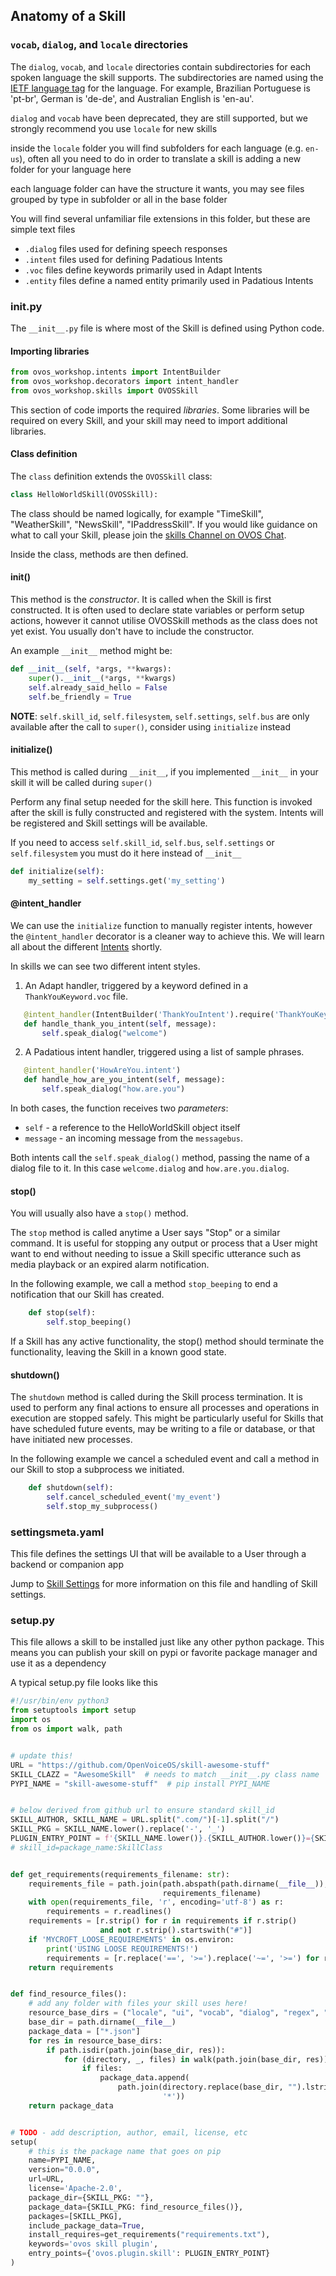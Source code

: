 ## Anatomy of a Skill

### `vocab`, `dialog`, and `locale` directories

The `dialog`, `vocab`, and `locale` directories contain subdirectories for each spoken language the skill supports.
The subdirectories are named using the [IETF language tag](https://en.wikipedia.org/wiki/IETF\_language\_tag) for the
language.
For example, Brazilian Portuguese is 'pt-br', German is 'de-de', and Australian English is 'en-au'.

`dialog` and `vocab` have been deprecated, they are still supported, but we strongly recommend you use `locale` for new
skills

inside the `locale` folder you will find subfolders for each language (e.g. `en-us`), often all you need to do in order
to translate a skill is adding a new folder for your language here

each language folder can have the structure it wants, you may see files grouped by type in subfolder or all in the base
folder

You will find several unfamiliar file extensions in this folder, but these are simple text files

* `.dialog` files used for defining speech responses
* `.intent` files used for defining Padatious Intents
* `.voc` files define keywords primarily used in Adapt Intents
* `.entity` files define a named entity primarily used in Padatious Intents

### __init__.py

The `__init__.py` file is where most of the Skill is defined using Python code. 

#### Importing libraries

```python
from ovos_workshop.intents import IntentBuilder
from ovos_workshop.decorators import intent_handler
from ovos_workshop.skills import OVOSSkill
```

This section of code imports the required _libraries_. Some libraries will be required on every Skill, and your skill
may need to import additional libraries.

#### Class definition

The `class` definition extends the `OVOSSkill` class:

```python
class HelloWorldSkill(OVOSSkill):
```

The class should be named logically, for example "TimeSkill", "WeatherSkill", "NewsSkill", "IPaddressSkill". If you
would like guidance on what to call your Skill, please join
the [skills Channel on OVOS Chat](https://matrix.to/#/#openvoiceos-skills:matrix.org).

Inside the class, methods are then defined.

#### __init__()

This method is the _constructor_. It is called when the Skill is first constructed. It is often used to declare state
variables or perform setup actions, however it cannot utilise OVOSSkill methods as the class does not yet exist. 
You usually don't have to include the constructor.

An example `__init__` method might be:

```python
def __init__(self, *args, **kwargs):
    super().__init__(*args, **kwargs)
    self.already_said_hello = False
    self.be_friendly = True
```

**NOTE**: `self.skill_id`, `self.filesystem`, `self.settings`, `self.bus` are only available after the call to `super()`, consider using `initialize` instead

#### initialize()

This method is called during `__init__`, if you implemented `__init__` in your skill it will be called during `super()`

Perform any final setup needed for the skill here. This function is invoked after the skill is fully constructed and
registered with the system. Intents will be registered and Skill settings will be available.

If you need to access `self.skill_id`, `self.bus`, `self.settings` or `self.filesystem` you must do it here instead of `__init__`

```python
def initialize(self):
    my_setting = self.settings.get('my_setting')
```

#### @intent_handler

We can use the `initialize` function to manually register intents, however the `@intent_handler` decorator is a
cleaner way to achieve this. We will learn all about the different [Intents](../intents.md) shortly. 

In skills we can see two different intent styles.

1. An Adapt handler, triggered by a keyword defined in a `ThankYouKeyword.voc` file.

```python
   @intent_handler(IntentBuilder('ThankYouIntent').require('ThankYouKeyword'))
   def handle_thank_you_intent(self, message):
       self.speak_dialog("welcome")
```
2. A Padatious intent handler, triggered using a list of sample phrases.

```python
   @intent_handler('HowAreYou.intent')
   def handle_how_are_you_intent(self, message):
       self.speak_dialog("how.are.you")
```

In both cases, the function receives two _parameters_:

* `self` - a reference to the HelloWorldSkill object itself
* `message` - an incoming message from the `messagebus`.

Both intents call the `self.speak_dialog()` method, passing the name of a dialog file to it. In this
case `welcome.dialog` and `how.are.you.dialog`.

#### stop()

You will usually also have a `stop()` method.

The `stop` method is called anytime a User says "Stop" or a similar command. It is useful for stopping any output or process that a User might want to end without needing to issue a Skill specific utterance such as media playback or an expired alarm notification.

In the following example, we call a method `stop_beeping` to end a notification that our Skill has created.

```python
    def stop(self):
        self.stop_beeping()
```

If a Skill has any active functionality, the stop() method should terminate the functionality, leaving the Skill in a known good state.

#### shutdown()

The `shutdown` method is called during the Skill process termination. 
It is used to perform any final actions to ensure all processes and operations in execution are stopped safely. 
This might be particularly useful for Skills that have scheduled future events, may be writing to a file or database, or that have initiated new processes.

In the following example we cancel a scheduled event and call a method in our Skill to stop a subprocess we initiated.

```python
    def shutdown(self):
        self.cancel_scheduled_event('my_event')
        self.stop_my_subprocess()
```

### settingsmeta.yaml

This file defines the settings UI that will be available to a User through a backend or companion app

Jump to [Skill Settings](skill-settings.md) for more information on this file and handling of Skill settings.


### setup.py

This file allows a skill to be installed just like any other python package. This means you can publish your skill on pypi or favorite package manager and use it as a dependency

A typical setup.py file looks like this
```python
#!/usr/bin/env python3
from setuptools import setup
import os
from os import walk, path


# update this!
URL = "https://github.com/OpenVoiceOS/skill-awesome-stuff"
SKILL_CLAZZ = "AwesomeSkill"  # needs to match __init__.py class name
PYPI_NAME = "skill-awesome-stuff"  # pip install PYPI_NAME


# below derived from github url to ensure standard skill_id
SKILL_AUTHOR, SKILL_NAME = URL.split(".com/")[-1].split("/")
SKILL_PKG = SKILL_NAME.lower().replace('-', '_')
PLUGIN_ENTRY_POINT = f'{SKILL_NAME.lower()}.{SKILL_AUTHOR.lower()}={SKILL_PKG}:{SKILL_CLAZZ}'
# skill_id=package_name:SkillClass


def get_requirements(requirements_filename: str):
    requirements_file = path.join(path.abspath(path.dirname(__file__)),
                                  requirements_filename)
    with open(requirements_file, 'r', encoding='utf-8') as r:
        requirements = r.readlines()
    requirements = [r.strip() for r in requirements if r.strip()
                    and not r.strip().startswith("#")]
    if 'MYCROFT_LOOSE_REQUIREMENTS' in os.environ:
        print('USING LOOSE REQUIREMENTS!')
        requirements = [r.replace('==', '>=').replace('~=', '>=') for r in requirements]
    return requirements


def find_resource_files():
    # add any folder with files your skill uses here! 
    resource_base_dirs = ("locale", "ui", "vocab", "dialog", "regex", "skill")
    base_dir = path.dirname(__file__)
    package_data = ["*.json"]
    for res in resource_base_dirs:
        if path.isdir(path.join(base_dir, res)):
            for (directory, _, files) in walk(path.join(base_dir, res)):
                if files:
                    package_data.append(
                        path.join(directory.replace(base_dir, "").lstrip('/'),
                                  '*'))
    return package_data


# TODO - add description, author, email, license, etc
setup(
    # this is the package name that goes on pip
    name=PYPI_NAME,
    version="0.0.0",
    url=URL,
    license='Apache-2.0',
    package_dir={SKILL_PKG: ""},
    package_data={SKILL_PKG: find_resource_files()},
    packages=[SKILL_PKG],
    include_package_data=True,
    install_requires=get_requirements("requirements.txt"),
    keywords='ovos skill plugin',
    entry_points={'ovos.plugin.skill': PLUGIN_ENTRY_POINT}
)
```